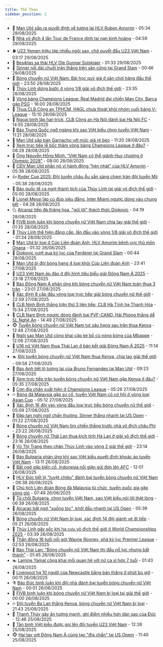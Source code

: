 ```yaml
---
title: Thể Thao
sidebar_position: 2
---
```


<!-- dantri-the-thao:START -->
- 🎡 [Man Utd sắp ra quyết định về tương lai HLV Ruben Amorim](https://dantri.com.vn/the-thao/man-utd-sap-ra-quyet-dinh-ve-tuong-lai-hlv-ruben-amorim-20250829111447583.htm) - 05:34 29/08/2025
- 💯 [Nhà vô địch 4 lần Tour de France dính tai nạn kinh hoàng](https://dantri.com.vn/the-thao/nha-vo-dich-4-lan-tour-de-france-dinh-tai-nan-kinh-hoang-20250829114928221.htm) - 04:59 29/08/2025
- ⛽️ [U23 Yemen triệu tập nhiều ngôi sao, chờ quyết đấu U23 Việt Nam](https://dantri.com.vn/the-thao/u23-yemen-trieu-tap-nhieu-ngoi-sao-cho-quyet-dau-u23-viet-nam-20250829101523664.htm) - 03:17 29/08/2025
- 💃 [Besiktas sa thải HLV Ole Gunnar Solskjaer](https://dantri.com.vn/the-thao/besiktas-sa-thai-hlv-ole-gunnar-solskjaer-20250829083246632.htm) - 01:33 29/08/2025
- 🌈 [Sinner nối dài chuỗi trận thắng trên sân cứng tại Grand Slam](https://dantri.com.vn/the-thao/sinner-noi-dai-chuoi-tran-thang-tren-san-cung-tai-grand-slam-20250829074607352.htm) - 00:46 29/08/2025
- 🦅 [Bóng chuyền nữ Việt Nam: Bài học quý giá ở sân chơi hàng đầu thế giới](https://dantri.com.vn/the-thao/bong-chuyen-nu-viet-nam-bai-hoc-quy-gia-o-san-choi-hang-dau-the-gioi-20250829005656536.htm) - 23:50 28/08/2025
- 🌝 [Thùy Linh dừng bước ở vòng 1/8 giải vô địch thế giới](https://dantri.com.vn/the-thao/thuy-linh-dung-buoc-o-vong-18-giai-vo-dich-the-gioi-20250829063407527.htm) - 23:35 28/08/2025
- 🚀 [Vòng bảng Champions League: Real Madrid đại chiến Man City, Barca gặp PSG](https://dantri.com.vn/the-thao/vong-bang-champions-league-real-madrid-dai-chien-man-city-barca-gap-psg-20250828230001066.htm) - 16:00 28/08/2025
- 🎉 [Thua CLB Công an TPHCM, HAGL chưa thoát khỏi nhóm cuối bảng V-League](https://dantri.com.vn/the-thao/thua-clb-cong-an-tphcm-hagl-chua-thoat-khoi-nhom-cuoi-bang-v-league-20250828220515826.htm) - 15:10 28/08/2025
- 📝 [Ngoại binh lập hat-trick, CLB Công an Hà Nội đánh bại Hà Nội FC](https://dantri.com.vn/the-thao/ngoai-binh-lap-hat-trick-clb-cong-an-ha-noi-danh-bai-ha-noi-fc-20250828213109025.htm) - 14:55 28/08/2025
- 🦄 [Báo Trung Quốc ngỡ ngàng khi sao Việt kiều chọn tuyển Việt Nam](https://dantri.com.vn/the-thao/bao-trung-quoc-ngo-ngang-khi-sao-viet-kieu-chon-tuyen-viet-nam-20250828180433008.htm) - 11:21 28/08/2025
- 🎉 [Man Utd sắp bán Garnacho với mức giá rẻ bèo](https://dantri.com.vn/the-thao/man-utd-sap-ban-garnacho-voi-muc-gia-re-beo-20250828182030890.htm) - 11:20 28/08/2025
- 💼 [Xem trực tiếp lễ bốc thăm vòng bảng Champions League ở đâu?](https://dantri.com.vn/the-thao/xem-truc-tiep-le-boc-tham-vong-bang-champions-league-o-dau-20250828102910723.htm) - 08:29 28/08/2025
- 🤡 [Ông Nguyễn Hồng Minh: “Việt Nam có thể giành Huy chương ở Olympic 2028”](https://dantri.com.vn/the-thao/ong-nguyen-hong-minh-viet-nam-co-the-gianh-huy-chuong-o-olympic-2028-20250827000154586.htm) - 08:00 28/08/2025
- 🦆 [CĐV Man Utd phẫn nộ vì hành động “hèn nhát” của HLV Amorim](https://dantri.com.vn/the-thao/cdv-man-utd-phan-no-vi-hanh-dong-hen-nhat-cua-hlv-amorim-20250828123907763.htm) - 05:39 28/08/2025
- 👍 [Ryder Cup 2025: Đội tuyển châu Âu sẵn sàng chạm trán đội tuyển Mỹ](https://dantri.com.vn/the-thao/ryder-cup-2025-doi-tuyen-chau-au-san-sang-cham-tran-doi-tuyen-my-20250828155520898.htm) - 05:38 28/08/2025
- 💼 [Báo quốc tế ca ngợi thành tích của Thùy Linh tại giải vô địch thế giới](https://dantri.com.vn/the-thao/bao-quoc-te-ca-ngoi-thanh-tich-cua-thuy-linh-tai-giai-vo-dich-the-gioi-20250828110512823.htm) - 05:00 28/08/2025
- 🦒 [Lionel Messi lập cú đúp siêu đẳng, Inter Miami ngược dòng vào chung kết](https://dantri.com.vn/the-thao/lionel-messi-lap-cu-dup-sieu-dang-inter-miami-nguoc-dong-vao-chung-ket-20250828112818127.htm) - 04:28 28/08/2025
- 🌜 [Alcaraz tiếp đà thăng hoa, &quot;gửi lời&quot; thách thức Djokovic](https://dantri.com.vn/the-thao/alcaraz-tiep-da-thang-hoa-gui-loi-thach-thuc-djokovic-20250828111804835.htm) - 04:19 28/08/2025
- 🦆 [FIVB bình luận khi bóng chuyền nữ Việt Nam chia tay giải thế giới](https://dantri.com.vn/the-thao/fivb-binh-luan-khi-bong-chuyen-nu-viet-nam-chia-tay-giai-the-gioi-20250828001431504.htm) - 01:35 28/08/2025
- 💪 [Thùy Linh thể hiện đẳng cấp, lần đầu vào vòng 1/8 giải vô địch thế giới](https://dantri.com.vn/the-thao/thuy-linh-the-hien-dang-cap-lan-dau-vao-vong-18-giai-vo-dich-the-gioi-20250828083502402.htm) - 01:34 28/08/2025
- 🧠 [Man Utd bị loại ở Cúp Liên đoàn Anh, HLV Amorim bênh vực thủ môn Onana](https://dantri.com.vn/the-thao/man-utd-bi-loai-o-cup-lien-doan-anh-hlv-amorim-benh-vuc-thu-mon-onana-20250828081657267.htm) - 01:32 28/08/2025
- 🦄 [Djokovic vượt qua kỷ lục của Ferderer tại Grand Slam](https://dantri.com.vn/the-thao/djokovic-vuot-qua-ky-luc-cua-ferderer-tai-grand-slam-20250828074329415.htm) - 00:44 28/08/2025
- 🥸 [Man Utd bị đội bóng hạng 4 loại khỏi Cúp Liên đoàn Anh](https://dantri.com.vn/the-thao/man-utd-bi-doi-bong-hang-4-loai-khoi-cup-lien-doan-anh-20250828064109573.htm) - 23:41 27/08/2025
- 🤠 [U23 Việt Nam áp đảo ở đội hình tiêu biểu giải Đông Nam Á 2025](https://dantri.com.vn/the-thao/u23-viet-nam-ap-dao-o-doi-hinh-tieu-bieu-giai-dong-nam-a-2025-20250828012251412.htm) - 23:18 27/08/2025
- 👺 [Báo Đông Nam Á phản ứng khi bóng chuyền nữ Việt Nam toàn thua 3 trận](https://dantri.com.vn/the-thao/bao-dong-nam-a-phan-ung-khi-bong-chuyen-nu-viet-nam-toan-thua-3-tran-20250827232016520.htm) - 23:01 27/08/2025
- 📝 [Xác định 8 cặp đấu vòng loại trực tiếp giải bóng chuyền nữ thế giới](https://dantri.com.vn/the-thao/xac-dinh-8-cap-dau-vong-loai-truc-tiep-giai-bong-chuyen-nu-the-gioi-20250828005520310.htm) - 22:59 27/08/2025
- 🦆 [CLB Ninh Bình thắng trận thứ 3 liên tiếp, CLB Hà Tĩnh hạ Thanh Hóa](https://dantri.com.vn/the-thao/clb-ninh-binh-thang-tran-thu-3-lien-tiep-clb-ha-tinh-ha-thanh-hoa-20250827222612109.htm) - 15:34 27/08/2025
- 🥳 [CLB Nam Định ngược dòng đánh bại PVF-CAND, Hải Phòng thắng dễ SL Nghệ An](https://dantri.com.vn/the-thao/clb-nam-dinh-nguoc-dong-danh-bai-pvf-cand-hai-phong-thang-de-sl-nghe-an-20250827214247245.htm) - 14:49 27/08/2025
- 🐵 [Tuyển bóng chuyền nữ Việt Nam tụt sâu hạng sau trận thua Kenya](https://dantri.com.vn/the-thao/tuyen-bong-chuyen-nu-viet-nam-tut-sau-hang-sau-tran-thua-kenya-20250827194841353.htm) - 12:48 27/08/2025
- 🤩 [Ngôi sao Man Utd công khai cặp kè bồ cũ nóng bỏng của Mbappe](https://dantri.com.vn/the-thao/ngoi-sao-man-utd-cong-khai-cap-ke-bo-cu-nong-bong-cua-mbappe-20250827185659876.htm) - 12:06 27/08/2025
- 🤠 [U16 nữ Việt Nam thua Thái Lan ở bán kết giải Đông Nam Á 2025](https://dantri.com.vn/the-thao/u16-nu-viet-nam-thua-thai-lan-o-ban-ket-giai-dong-nam-a-2025-20250827181010585.htm) - 11:14 27/08/2025
- 🏊 [Đội tuyển bóng chuyền nữ Việt Nam thua Kenya, chia tay giải thế giới](https://dantri.com.vn/the-thao/doi-tuyen-bong-chuyen-nu-viet-nam-thua-kenya-chia-tay-giai-the-gioi-20250827165007708.htm) - 09:58 27/08/2025
- 🗽 [Báo Anh tiết lộ tương lai của Bruno Fernandes tại Man Utd](https://dantri.com.vn/the-thao/bao-anh-tiet-lo-tuong-lai-cua-bruno-fernandes-tai-man-utd-20250827161511829.htm) - 09:23 27/08/2025
- 🚀 [Xem trực tiếp trận tuyển bóng chuyền nữ Việt Nam gặp Kenya ở đâu?](https://dantri.com.vn/the-thao/xem-truc-tiep-tran-tuyen-bong-chuyen-nu-viet-nam-gap-kenya-o-dau-20250827093539348.htm) - 05:35 27/08/2025
- 🎉 [Cơn địa chấn xuất hiện ở Champions League](https://dantri.com.vn/the-thao/con-dia-chan-xuat-hien-o-champions-league-20250827122622619.htm) - 05:26 27/08/2025
- 🔥 [Bóng đá Malaysia gặp sự cố, tuyển Việt Nam có cơ hội ở vòng loại Asian Cup](https://dantri.com.vn/the-thao/bong-da-malaysia-gap-su-co-tuyen-viet-nam-co-co-hoi-o-vong-loai-asian-cup-20250827110654886.htm) - 05:12 27/08/2025
- 🎉 [Xác định 16 đội vào vòng đấu loại trực tiếp bóng chuyền nữ thế giới](https://dantri.com.vn/the-thao/xac-dinh-16-doi-vao-vong-dau-loai-truc-tiep-bong-chuyen-nu-the-gioi-20250827103854617.htm) - 05:09 27/08/2025
- 🎡 [Đập tan nghi ngờ chấn thương, Sinner thắng nhanh tại US Open](https://dantri.com.vn/the-thao/dap-tan-nghi-ngo-chan-thuong-sinner-thang-nhanh-tai-us-open-20250827082227044.htm) - 01:22 27/08/2025
- 🐻 [Bóng chuyền nữ Việt Nam tìm chiến thắng trước nhà vô địch châu Phi](https://dantri.com.vn/the-thao/bong-chuyen-nu-viet-nam-tim-chien-thang-truoc-nha-vo-dich-chau-phi-20250826212103095.htm) - 23:22 26/08/2025
- 🌊 [Bóng chuyền nữ Thái Lan thua kịch tính Hà Lan ở giải vô địch thế giới](https://dantri.com.vn/the-thao/bong-chuyen-nu-thai-lan-thua-kich-tinh-ha-lan-o-giai-vo-dich-the-gioi-20250826234429770.htm) - 23:16 26/08/2025
- 💃 [Vũ Thị Trang theo chân Thùy Linh vào vòng 2 giải thế giới](https://dantri.com.vn/the-thao/vu-thi-trang-theo-chan-thuy-linh-vao-vong-2-giai-the-gioi-20250827003826746.htm) - 23:14 26/08/2025
- 🤔 [Báo Bulgaria phản ứng khi sao Việt kiều quyết định khoác áo tuyển Việt Nam](https://dantri.com.vn/the-thao/bao-bulgaria-phan-ung-khi-sao-viet-kieu-quyet-dinh-khoac-ao-tuyen-viet-nam-20250826201058672.htm) - 13:11 26/08/2025
- 🤭 [Bất ngờ gặp biến cố, Indonesia nổi giận gửi đơn lên AFC](https://dantri.com.vn/the-thao/bat-ngo-gap-bien-co-indonesia-noi-gian-gui-don-len-afc-20250826185030953.htm) - 12:01 26/08/2025
- 👹 [HLV Đức tiết lộ &quot;tuyệt chiêu&quot; đánh bại tuyển bóng chuyền nữ Việt Nam](https://dantri.com.vn/the-thao/hlv-duc-tiet-lo-tuyet-chieu-danh-bai-tuyen-bong-chuyen-nu-viet-nam-20250826153556704.htm) - 08:38 26/08/2025
- 🗽 [Chủ tịch Liên đoàn Bóng đá Malaysia từ chức, tuyển quốc gia gặp sóng gió](https://dantri.com.vn/the-thao/chu-tich-lien-doan-bong-da-malaysia-tu-chuc-tuyen-quoc-gia-gap-song-gio-20250826140710492.htm) - 07:49 26/08/2025
- 🥳 [Từ chối Bulgaria, chọn tuyển Việt Nam, sao Việt kiều nói lời thật lòng](https://dantri.com.vn/the-thao/tu-choi-bulgaria-chon-tuyen-viet-nam-sao-viet-kieu-noi-loi-that-long-20250826133922666.htm) - 06:39 26/08/2025
- 💃 [Alcaraz bất ngờ &quot;xuống tóc&quot;, khởi đầu nhanh tại US Open](https://dantri.com.vn/the-thao/alcaraz-bat-ngo-xuong-toc-khoi-dau-nhanh-tai-us-open-20250826123838826.htm) - 05:39 26/08/2025
- 🧰 [Bóng chuyền nữ Việt Nam bị loại, xác định 14 đội giành vé đi tiếp](https://dantri.com.vn/the-thao/bong-chuyen-nu-viet-nam-bi-loai-xac-dinh-14-doi-gianh-ve-di-tiep-20250826122102495.htm) - 05:21 26/08/2025
- 💪 [Thùy Linh gây sốc khi hạ cựu vô địch thế giới ở World Championships 2025](https://dantri.com.vn/the-thao/thuy-linh-gay-soc-khi-ha-cuu-vo-dich-the-gioi-o-world-championships-2025-20250826103413296.htm) - 03:39 26/08/2025
- 🚀 [Thần đồng 16 tuổi nối gót Wayne Rooney, phá kỷ lục Premier League](https://dantri.com.vn/the-thao/than-dong-16-tuoi-noi-got-wayne-rooney-pha-ky-luc-premier-league-20250826094539494.htm) - 02:53 26/08/2025
- 🤠 [Báo Thái Lan: “Bóng chuyền nữ Việt Nam thi đấu nỗ lực nhưng bất thành”](https://dantri.com.vn/the-thao/bao-thai-lan-bong-chuyen-nu-viet-nam-thi-dau-no-luc-nhung-bat-thanh-20250825231212035.htm) - 01:45 26/08/2025
- 🏊 [Lamine Yamal công khai mối quan hệ với nữ ca sĩ hơn 7 tuổi](https://dantri.com.vn/the-thao/lamine-yamal-cong-khai-moi-quan-he-voi-nu-ca-si-hon-7-tuoi-20250826075552758.htm) - 01:43 26/08/2025
- 🦄 [Liverpool hạ 10 người của Newcastle bằng bàn thắng ở phút bù giờ](https://dantri.com.vn/the-thao/liverpool-ha-10-nguoi-cua-newcastle-bang-ban-thang-o-phut-bu-gio-20250826071147175.htm) - 00:11 26/08/2025
- ⚗️ [Báo Đức bình luận khi đội nhà đánh bại tuyển bóng chuyền nữ Việt Nam](https://dantri.com.vn/the-thao/bao-duc-binh-luan-khi-doi-nha-danh-bai-tuyen-bong-chuyen-nu-viet-nam-20250826002408565.htm) - 00:01 26/08/2025
- 🥷 [FIVB bình luận khi bóng chuyền nữ Việt Nam bị loại tại giải thế giới](https://dantri.com.vn/the-thao/fivb-binh-luan-khi-bong-chuyen-nu-viet-nam-bi-loai-tai-giai-the-gioi-20250825230016693.htm) - 00:00 26/08/2025
- 🔥 [Đội tuyển Ba Lan thắng Kenya, bóng chuyền nữ Việt Nam bị loại](https://dantri.com.vn/the-thao/doi-tuyen-ba-lan-thang-kenya-bong-chuyen-nu-viet-nam-bi-loai-20250825234207229.htm) - 21:43 25/08/2025
- 🦅 [Thanh Thúy gây ấn tượng mạnh, ghi điểm nhiều hơn dàn sao của Đức](https://dantri.com.vn/the-thao/thanh-thuy-gay-an-tuong-manh-ghi-diem-nhieu-hon-dan-sao-cua-duc-20250825194623177.htm) - 12:46 25/08/2025
- 🌝 [Tân binh Việt kiều được gọi lên đội tuyển U23 Việt Nam](https://dantri.com.vn/the-thao/tan-binh-viet-kieu-duoc-goi-len-doi-tuyen-u23-viet-nam-20250825192347273.htm) - 12:26 25/08/2025
- 🐵 [Hai tay vợt Đông Nam Á cùng tạo &quot;địa chấn&quot; tại US Opem](https://dantri.com.vn/the-thao/hai-tay-vot-dong-nam-a-cung-tao-dia-chan-tai-us-opem-20250825183955445.htm) - 11:40 25/08/2025<!-- dantri-the-thao:END -->
